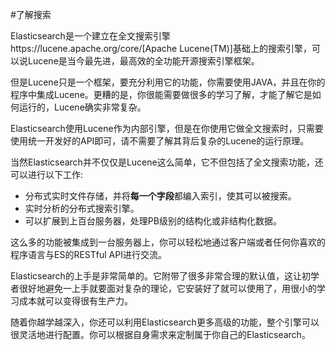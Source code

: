 #了解搜索

Elasticsearch是一个建立在全文搜索引擎https://lucene.apache.org/core/[Apache Lucene(TM)]基础上的搜索引擎，可以说Lucene是当今最先进，最高效的全功能开源搜索引擎框架。

但是Lucene只是一个框架，要充分利用它的功能，你需要使用JAVA，并且在你的程序中集成Lucene。更糟的是，你很能需要做很多的学习了解，才能了解它是如何运行的，Lucene确实非常复杂。

Elasticsearch使用Lucene作为内部引擎，但是在你使用它做全文搜索时，只需要使用统一开发好的API即可，请不需要了解其背后复杂的Lucene的运行原理。

当然Elasticsearch并不仅仅是Lucene这么简单，它不但包括了全文搜索功能，还可以进行以下工作:

* 分布式实时文件存储，并将**每一个字段**都编入索引，使其可以被搜索。
* 实时分析的分布式搜索引擎。
* 可以扩展到上百台服务器，处理PB级别的结构化或非结构化数据。

这么多的功能被集成到一台服务器上，你可以轻松地通过客户端或者任何你喜欢的程序语言与ES的RESTful API进行交流。

Elasticsearch的上手是非常简单的。它附带了很多非常合理的默认值，这让初学者很好地避免一上手就要面对复杂的理论，它安装好了就可以使用了，用很小的学习成本就可以变得很有生产力。

随着你越学越深入，你还可以利用Elasticsearch更多高级的功能，整个引擎可以很灵活地进行配置。你可以根据自身需求来定制属于你自己的Elasticsearch。
